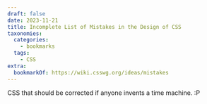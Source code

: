 ```yaml
---
draft: false
date: 2023-11-21
title: Incomplete List of Mistakes in the Design of CSS
taxonomies:
  categories:
    - bookmarks
  tags:
    - CSS
extra:
  bookmarkOf: https://wiki.csswg.org/ideas/mistakes
---
```

CSS that should be corrected if anyone invents a time machine. :P
